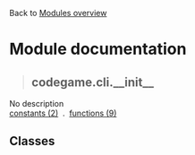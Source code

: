 Back to [Modules overview](https://github.com/pyrustic/codegame/blob/master/docs/modules/README.md)
  
# Module documentation
>## codegame.cli.\_\_init\_\_
No description
<br>
[constants (2)](https://github.com/pyrustic/codegame/blob/master/docs/modules/content/codegame.cli.__init__/constants.md) &nbsp;.&nbsp; [functions (9)](https://github.com/pyrustic/codegame/blob/master/docs/modules/content/codegame.cli.__init__/functions.md)


## Classes

